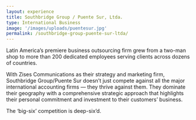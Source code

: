 ```yaml
---
layout: experience
title: Southbridge Group / Puente Sur, Ltda.
type: International Business
image: '/images/uploads/puentesur.jpg'
permalink: /southbridge-group-puente-sur-ltda/
---
```


Latin America’s premiere business outsourcing firm grew from a two-man shop to more than 200 dedicated employees serving clients across dozens of countries.

With Zises Communications as their strategy and marketing firm, Southbridge Group/Puente Sur doesn’t just compete against all the major international accounting firms — they thrive against them.  They dominate their geography with a comprehensive strategic approach that highlights their personal commitment and investment to their customers’ business.

The ‘big-six’ competition is deep-six’d.
